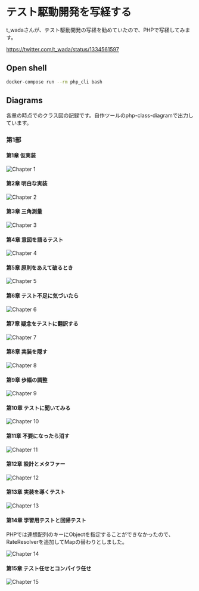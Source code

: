 # テスト駆動開発を写経する

t_wadaさんが、テスト駆動開発の写経を勧めていたので、PHPで写経してみます。

https://twitter.com/t_wada/status/1334561597

## Open shell

```bash
docker-compose run --rm php_cli bash
```

## Diagrams

各章の時点でのクラス図の記録です。自作ツールのphp-class-diagramで出力しています。

### 第1部

#### 第1章 仮実装

![Chapter 1](diagrams/chapter1.png)

#### 第2章 明白な実装

![Chapter 2](diagrams/chapter2.png)

#### 第3章 三角測量

![Chapter 3](diagrams/chapter3.png)

#### 第4章 意図を語るテスト

![Chapter 4](diagrams/chapter4.png)

#### 第5章 原則をあえて破るとき

![Chapter 5](diagrams/chapter5.png)

#### 第6章 テスト不足に気づいたら

![Chapter 6](diagrams/chapter6.png)

#### 第7章 疑念をテストに翻訳する

![Chapter 7](diagrams/chapter7.png)

#### 第8章 実装を隠す

![Chapter 8](diagrams/chapter8.png)

#### 第9章 歩幅の調整

![Chapter 9](diagrams/chapter9.png)

#### 第10章 テストに聞いてみる

![Chapter 10](diagrams/chapter10.png)

#### 第11章 不要になったら消す

![Chapter 11](diagrams/chapter11.png)

#### 第12章 設計とメタファー

![Chapter 12](diagrams/chapter12.png)

#### 第13章 実装を導くテスト

![Chapter 13](diagrams/chapter13.png)

#### 第14章 学習用テストと回帰テスト

PHPでは連想配列のキーにObjectを指定することができなかったので、RateResolverを追加してMapの替わりとしました。

![Chapter 14](diagrams/chapter14.png)

#### 第15章 テスト任せとコンパイラ任せ

![Chapter 15](diagrams/chapter15.png)
